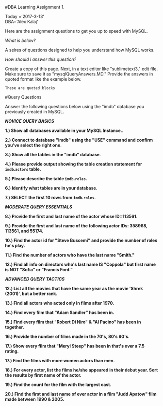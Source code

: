 #DBA Learning Assignment 1.

Today ='2017-3-13'<br>
DBA='Alex Kalaj'

Here are the assignment questions to get you up to speed with MySQL.

_What is below?_<br>

A seires of questions designed to help you understand how MySQL works.

_How should I answer this question?_<br>

Create a copy of this page. Next, in a text editor like "sublimetext3," edit file. Make sure to save it as "mysqlQueryAnswers.MD." Provide the answers in quoted format like the example below.

```
These are quoted blocks
```


#Query Questions

Answer the following questions below using the "imdb" database you previously created in MySQL.

***NOVICE QUERY BASICS***

**1.) Show all databases available in your MySQL Instance..**

**2.) Connect to database "imdb" using the "USE" command and confirm you've select the right one.**

**3.) Show all the tables in the "imdb" database.**

**4.) Please provide output showing the table creation statement for `imdb`.`actors` table.**

**5.) Please describe the table `imdb`.`roles`.**

**6.) Identify what tables are in your database.**

**7.) SELECT the first 10 rows from `imdb`.`roles`.**

***MODERATE QUERY ESSENTIALS***

**8.) Provide the first and last name of the actor whose ID=113561.**

**9.) Provide the first and last name of the following actor IDs: 358968, 113561, and 55174.**

**10.) Find the actor id for "Steve Buscemi" and provide the number of roles he's play.**

**11.) Find the number of actors who have the last name "Smith."**

**12.) Find all info on directors who's last name IS "Coppola" but first name is NOT "Sofia" or "Francis Ford."**

***ADVANCED QUERY TACTICS***

**12.) List all the movies that have the same year as the movie 'Shrek (2001)', but a better rank.**

**13.) Find all actors who acted only in films after 1970.**

**14.) Find every film that "Adam Sandler" has been in.**

**15.) Find every film that "Robert Di Niro" & "Al Pacino" has been in together.**

**16.) Provide the number of films made in the 70's, 80's 90's.**

**17.) Show every film that "Meryl Steep" has been in that's over a 7.5 rating.**

**17.) Find the films with more women actors than men.**

**18.) For every actor, list the films he/she appeared in their debut year. Sort the results by first name of the actor.**

**19.) Find the count for the film with the largest cast.**

**20.) Find the first and last name of ever actor in a film "Judd Apatow" film made between 1990 & 2005.**

